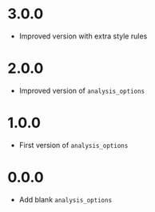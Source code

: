 # 3.0.0

- Improved version with extra style rules

# 2.0.0

- Improved version of `analysis_options`

# 1.0.0

- First version of `analysis_options`

# 0.0.0

- Add blank `analysis_options`